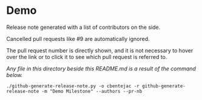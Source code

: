 # Demo

Release note generated with a list of contributors on the side.

Cancelled pull requests like #9 are automatically ignored.

The pull request number is directly shown, and it is not necessary to hover over the link or to click it to see which pull request is referred to.

_Any file in this directory beside this README.md is a result of the command below._

```
./github-generate-release-note.py -o cbentejac -r github-generate-release-note -m "Demo Milestone" --authors --pr-nb
```

